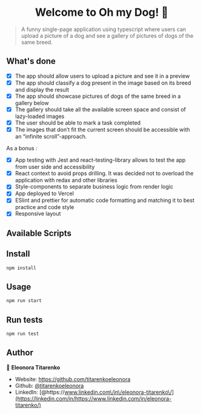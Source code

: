<h1 align="center">Welcome to  Oh my Dog! 👋</h1>
<p>
</p>

> A funny single-page application using typescript where users can upload a picture of a dog and see a gallery of pictures of dogs of the same breed.

## What's done

- [x] The app should allow users to upload a picture and see it in a preview
- [x] The app should classify a dog present in the image based on its breed and display the result
- [x] The app should showcase pictures of dogs of the same breed in a gallery below
- [x] The gallery should take all the available screen space and consist of lazy-loaded images
- [x] The user should be able to mark a task completed
- [x] The images that don’t fit the current screen should be accessible with an “infinite scroll”-approach.

As a bonus :

- [x] App testing with Jest and react-testing-library allows to test the app from user side and accessibility
- [x] React context to avoid props drilling. It was decided not to overload the application with redax and other libraries
- [x] Style-components to separate business logic from render logic
- [x] App deployed to Vercel
- [x] ESlint and prettier for automatic code formatting and matching it to best practice and code style
- [x] Responsive layout

## Available Scripts

## Install

```sh
npm install
```

## Usage

```sh
npm run start
```

## Run tests

```sh
npm run test
```

## Author

👤 **Eleonora Titarenko**

- Website: https://github.com/titarenkoeleonora
- Github: [@titarenkoeleonora](https://github.com/titarenkoeleonora)
- LinkedIn:
  [@https:\/\/www.linkedin.com\/in\/eleonora-titarenko\/](https://linkedin.com/in/https://www.linkedin.com/in/eleonora-titarenko/)
